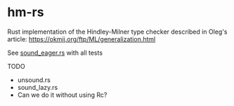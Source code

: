 # hm-rs

Rust implementation of the Hindley-Milner type checker described in Oleg's article: <https://okmij.org/ftp/ML/generalization.html>


See [sound_eager.rs](./src/sound_eager.rs) with all tests

TODO
- unsound.rs
- sound_lazy.rs
- Can we do it without using Rc?